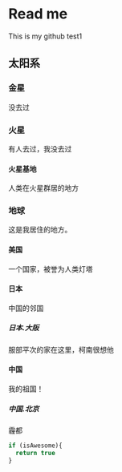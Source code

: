 # Read me

This is my github test1

## 太阳系

### 金星
没去过

### 火星
有人去过，我没去过

#### 火星基地
人类在火星群居的地方

### 地球
这是我居住的地方。

#### 美国
一个国家，被誉为人类灯塔

#### 日本
中国的邻国

##### 日本.大阪
服部平次的家在这里，柯南很想他

#### 中国
我的祖国！

##### 中国.北京
霾都


```javascript
if (isAwesome){
  return true
}
```
